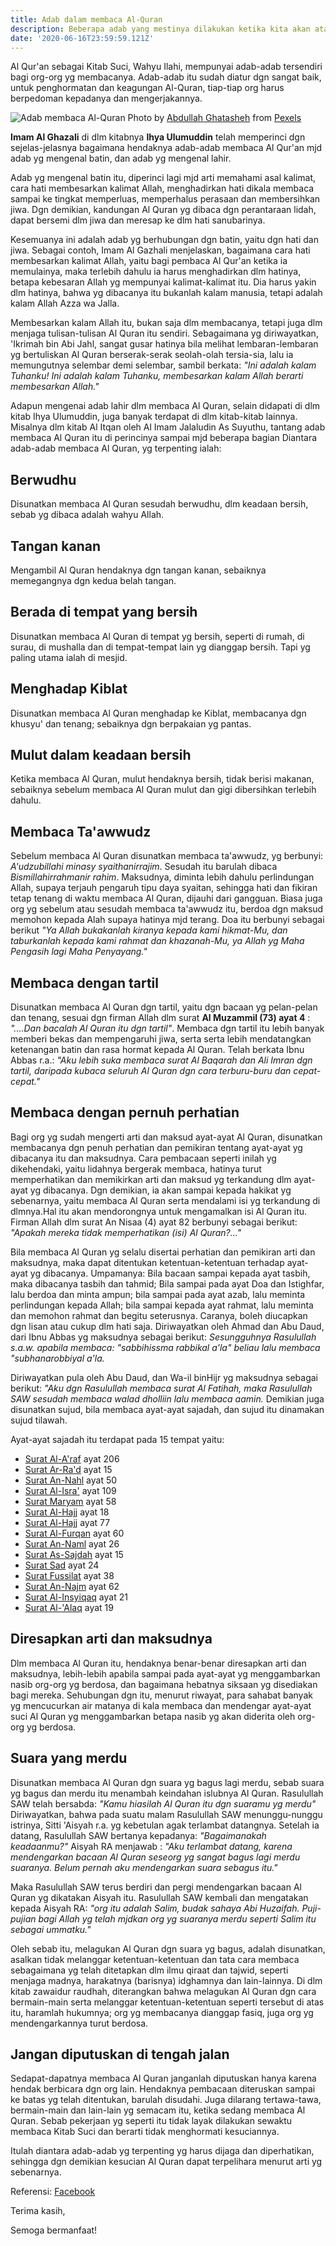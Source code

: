 ```yaml
---
title: Adab dalam membaca Al-Quran
description: Beberapa adab yang mestinya dilakukan ketika kita akan atau sedang membaca Al-Quran
date: '2020-06-16T23:59:59.121Z'
---
```


Al Qur'an sebagai Kitab Suci, Wahyu Ilahi, mempunyai adab-adab tersendiri bagi org-org yg membacanya. Adab-adab itu sudah diatur dgn sangat baik, untuk penghormatan dan keagungan Al-Quran, tiap-tiap org harus berpedoman kepadanya dan mengerjakannya.

![Adab membaca Al-Quran](photo-of-a-person-kneeling-in-front-of-book-2608353.jpg)
Photo by [Abdullah Ghatasheh](https://www.pexels.com/@abdghat?utm_content=attributionCopyText&utm_medium=referral&utm_source=pexels) from [Pexels](https://www.pexels.com/photo/photo-of-a-person-kneeling-in-front-of-book-2608353/?utm_content=attributionCopyText&utm_medium=referral&utm_source=pexels)

**Imam Al Ghazali** di dlm kitabnya **Ihya Ulumuddin** telah memperinci dgn sejelas-jelasnya bagaimana hendaknya adab-adab membaca Al Qur'an mjd adab yg mengenal batin, dan adab yg mengenal lahir.

Adab yg mengenal batin itu, diperinci lagi mjd arti memahami asal kalimat, cara hati membesarkan kalimat Allah, menghadirkan hati dikala membaca sampai ke tingkat memperluas, memperhalus perasaan dan membersihkan jiwa. Dgn demikian, kandungan Al Quran yg dibaca dgn perantaraan lidah, dapat bersemi dlm jiwa dan meresap ke dlm hati sanubarinya.

Kesemuanya ini adalah adab yg berhubungan dgn batin, yaitu dgn hati dan jiwa. Sebagai contoh, Imam Al Gazhali menjelaskan, bagaimana cara hati membesarkan kalimat Allah, yaitu bagi pembaca Al Qur'an ketika ia memulainya, maka terlebih dahulu ia harus menghadirkan dlm hatinya, betapa kebesaran Allah yg mempunyai kalimat-kalimat itu. Dia harus yakin dlm hatinya, bahwa yg dibacanya itu bukanlah kalam manusia, tetapi adalah kalam Allah Azza wa Jalla.

Membesarkan kalam Allah itu, bukan saja dlm membacanya, tetapi juga dlm menjaga tulisan-tulisan Al Quran itu sendiri. Sebagaimana yg diriwayatkan, 'Ikrimah bin Abi Jahl, sangat gusar hatinya bila melihat lembaran-lembaran yg bertuliskan Al Quran berserak-serak seolah-olah tersia-sia, lalu ia memungutnya selembar demi selembar, sambil berkata: _"Ini adalah kalam Tuhanku! Ini adalah kalam Tuhanku, membesarkan kalam Allah berarti membesarkan Allah."_

Adapun mengenai adab lahir dlm membaca Al Quran, selain didapati di dlm kitab Ihya Ulumuddin, juga banyak terdapat di dlm kitab-kitab lainnya. Misalnya dlm kitab Al Itqan oleh Al Imam Jalaludin As Suyuthu, tantang adab membaca Al Quran itu di perincinya sampai mjd beberapa bagian Diantara adab-adab membaca Al Quran, yg terpenting ialah:

## Berwudhu

Disunatkan membaca Al Quran sesudah berwudhu, dlm keadaan bersih, sebab yg dibaca adalah wahyu Allah.

## Tangan kanan

Mengambil Al Quran hendaknya dgn tangan kanan, sebaiknya memegangnya dgn kedua belah tangan.

## Berada di tempat yang bersih

Disunatkan membaca Al Quran di tempat yg bersih, seperti di rumah, di surau, di mushalla dan di tempat-tempat lain yg dianggap bersih. Tapi yg paling utama ialah di mesjid.

## Menghadap Kiblat

Disunatkan membaca Al Quran menghadap ke Kiblat, membacanya dgn khusyu' dan tenang; sebaiknya dgn berpakaian yg pantas.

## Mulut dalam keadaan bersih

Ketika membaca Al Quran, mulut hendaknya bersih, tidak berisi makanan, sebaiknya sebelum membaca Al Quran mulut dan gigi dibersihkan terlebih dahulu.

## Membaca Ta'awwudz

Sebelum membaca Al Quran disunatkan membaca ta'awwudz, yg berbunyi: _A'udzubillahi minasy syaithanirrajim_. Sesudah itu barulah dibaca _Bismillahirrahmanir rahim_. Maksudnya, diminta lebih dahulu perlindungan Allah, supaya terjauh pengaruh tipu daya syaitan, sehingga hati dan fikiran tetap tenang di waktu membaca Al Quran, dijauhi dari gangguan. Biasa juga org yg sebelum atau sesudah membaca ta'awwudz itu, berdoa dgn maksud memohon kepada Alah supaya hatinya mjd terang. Doa itu berbunyi sebagai berikut _"Ya Allah bukakanlah kiranya kepada kami hikmat-Mu, dan taburkanlah kepada kami rahmat dan khazanah-Mu, ya Allah yg Maha Pengasih lagi Maha Penyayang."_

## Membaca dengan tartil

Disunatkan membaca Al Quran dgn tartil, yaitu dgn bacaan yg pelan-pelan dan tenang, sesuai dgn firman Allah dlm surat **Al Muzammil (73) ayat 4** : _"....Dan bacalah Al Quran itu dgn tartil"_. Membaca dgn tartil itu lebih banyak memberi bekas dan mempengaruhi jiwa, serta serta lebih mendatangkan ketenangan batin dan rasa hormat kepada Al Quran. Telah berkata Ibnu Abbas r.a.: _"Aku lebih suka membaca surat Al Baqarah dan Ali Imran dgn tartil, daripada kubaca seluruh Al Quran dgn cara terburu-buru dan cepat-cepat."_

## Membaca dengan pernuh perhatian

Bagi org yg sudah mengerti arti dan maksud ayat-ayat Al Quran, disunatkan membacanya dgn penuh perhatian dan pemikiran tentang ayat-ayat yg dibacanya itu dan maksudnya. Cara pembacaan seperti inilah yg dikehendaki, yaitu lidahnya bergerak membaca, hatinya turut memperhatikan dan memikirkan arti dan maksud yg terkandung dlm ayat-ayat yg dibacanya. Dgn demikian, ia akan sampai kepada hakikat yg sebenarnya, yaitu membaca Al Quran serta mendalami isi yg terkandung di dlmnya.Hal itu akan mendorongnya untuk mengamalkan isi Al Quran itu. Firman Allah dlm surat An Nisaa (4) ayat 82 berbunyi sebagai berikut: _"Apakah mereka tidak memperhatikan (isi) Al Quran?..."_

Bila membaca Al Quran yg selalu disertai perhatian dan pemikiran arti dan maksudnya, maka dapat ditentukan ketentuan-ketentuan terhadap ayat-ayat yg dibacanya. Umpamanya: Bila bacaan sampai kepada ayat tasbih, maka dibacanya tasbih dan tahmid; Bila sampai pada ayat Doa dan Istighfar, lalu berdoa dan minta ampun; bila sampai pada ayat azab, lalu meminta perlindungan kepada Allah; bila sampai kepada ayat rahmat, lalu meminta dan memohon rahmat dan begitu seterusnya. Caranya, boleh diucapkan dgn lisan atau cukup dlm hati saja. Diriwayatkan oleh Ahmad dan Abu Daud, dari Ibnu Abbas yg maksudnya sebagai berikut: _Sesungguhnya Rasulullah s.a.w. apabila membaca: "sabbihissma rabbikal a'la" beliau lalu membaca "subhanarobbiyal a'la._

Diriwayatkan pula oleh Abu Daud, dan Wa-il binHijr yg maksudnya sebagai berikut: _"Aku dgn Rasulullah membaca surat Al Fatihah, maka Rasulullah SAW sesudah membaca walad dholliin lalu membaca aamin._ Demikian juga disunatkan sujud, bila membaca ayat-ayat sajadah, dan sujud itu dinamakan sujud tilawah.

Ayat-ayat sajadah itu terdapat pada 15 tempat yaitu:

- [Surat Al-A'raf](https://www.baca-quran.id/7/206/) ayat 206
- [Surat Ar-Ra'd](https://www.baca-quran.id/13/15/) ayat 15
- [Surat An-Nahl](https://www.baca-quran.id/16/50/) ayat 50
- [Surat Al-Isra'](https://www.baca-quran.id/17/109) ayat 109
- [Surat Maryam](https://www.baca-quran.id/19/58/) ayat 58
- [Surat Al-Hajj](https://www.baca-quran.id/22/18/) ayat 18
- [Surat Al-Hajj](https://www.baca-quran.id/22/77/) ayat 77
- [Surat Al-Furqan](https://www.baca-quran.id/25/60/) ayat 60
- [Surat An-Naml](https://www.baca-quran.id/27/26/) ayat 26
- [Surat As-Sajdah](https://www.baca-quran.id/32/15/) ayat 15
- [Surat Sad](https://www.baca-quran.id/38/24/) ayat 24
- [Surat Fussilat](https://www.baca-quran.id/41/38/) ayat 38
- [Surat An-Najm](https://www.baca-quran.id/53/62/) ayat 62
- [Surat Al-Insyiqaq](https://www.baca-quran.id/84/21/) ayat 21
- [Surat Al-'Alaq](https://www.baca-quran.id/96/19/) ayat 19

## Diresapkan arti dan maksudnya

Dlm membaca Al Quran itu, hendaknya benar-benar diresapkan arti dan maksudnya, lebih-lebih apabila sampai pada ayat-ayat yg menggambarkan nasib org-org yg berdosa, dan bagaimana hebatnya siksaan yg disediakan bagi mereka. Sehubungan dgn itu, menurut riwayat, para sahabat banyak yg mencucurkan air matanya di kala membaca dan mendengar ayat-ayat suci Al Quran yg menggambarkan betapa nasib yg akan diderita oleh org-org yg berdosa.

## Suara yang merdu

Disunatkan membaca Al Quran dgn suara yg bagus lagi merdu, sebab suara yg bagus dan merdu itu menambah keindahan islubnya Al Quran. Rasulullah SAW telah bersabda: _"Kamu hiasilah Al Quran itu dgn suaramu yg merdu"_ Diriwayatkan, bahwa pada suatu malam Rasulullah SAW menunggu-nunggu istrinya, Sitti 'Aisyah r.a. yg kebetulan agak terlambat datangnya. Setelah ia datang, Rasulullah SAW bertanya kepadanya: _"Bagaimanakah keadaanmu?"_ Aisyah RA menjawab : _"Aku terlambat datang, karena mendengarkan bacaan Al Quran seseorg yg sangat bagus lagi merdu suaranya. Belum pernah aku mendengarkan suara sebagus itu."_

Maka Rasulullah SAW terus berdiri dan pergi mendengarkan bacaan Al Quran yg dikatakan Aisyah itu. Rasulullah SAW kembali dan mengatakan kepada Aisyah RA: _"org itu adalah Salim, budak sahaya Abi Huzaifah. Puji-pujian bagi Allah yg telah mjdkan org yg suaranya merdu seperti Salim itu sebagai ummatku."_

Oleh sebab itu, melagukan Al Quran dgn suara yg bagus, adalah disunatkan, asalkan tidak melanggar ketentuan-ketentuan dan tata cara membaca sebagaimana yg telah ditetapkan dlm ilmu qiraat dan tajwid, seperti menjaga madnya, harakatnya (barisnya) idghamnya dan lain-lainnya. Di dlm kitab zawaidur raudhah, diterangkan bahwa melagukan Al Quran dgn cara bermain-main serta melanggar ketentuan-ketentuan seperti tersebut di atas itu, haramlah hukumnya; org yg membacanya dianggap fasiq, juga org yg mendengarkannya turut berdosa.

## Jangan diputuskan di tengah jalan

Sedapat-dapatnya membaca Al Quran janganlah diputuskan hanya karena hendak berbicara dgn org lain. Hendaknya pembacaan diteruskan sampai ke batas yg telah ditentukan, barulah disudahi. Juga dilarang tertawa-tawa, bermain-main dan lain-lain yg semacam itu, ketika sedang membaca Al Quran. Sebab pekerjaan yg seperti itu tidak layak dilakukan sewaktu membaca Kitab Suci dan berarti tidak menghormati kesuciannya.

Itulah diantara adab-adab yg terpenting yg harus dijaga dan diperhatikan, sehingga dgn demikian kesucian Al Quran dapat terpelihara menurut arti yg sebenarnya.

Referensi: [Facebook](https://id-id.facebook.com/notes/zoel-fikr/11-adab-membaca-alquran-lebih-detail/404097707399/)

Terima kasih,

Semoga bermanfaat!
